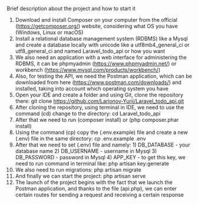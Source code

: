 Brief description about the project and how to start it

1. Download and install Composer on your computer from the official (https://getcomposer.org/) website, considering what OS you have (Windows, Linux or macOS)
2. Install a relational database management system (RDBMS) like a Mysql and create a database locally with unicode like a utf8mb4_general_ci or utf8_general_ci and named Laravel_todo_api or how you want
3. We also need an application with a web interface for administering the RDBMS, it can be phpmyadmin (https://www.phpmyadmin.net/) or workbench (https://www.mysql.com/products/workbench/)
4. Also, for testing the API, we need the Postman application, which can be downloaded from here (https://www.postman.com/downloads/) and installed, taking into account which operating system you have
5. Open your IDE and create a folder and using Git, clone the repository there: git clone https://github.com/Larionov-Yurii/Laravel_todo_api.git
6. After cloning the repository, using terminal in IDE, we need to use the command (cd) change to the directory: cd Laravel_todo_api
7. After that we need to run (composer install) or (php composer.phar install)
8. Using the command (cp) copy the (.env.example) file and create a new (.env) file in the same directory: cp .env.example .env
9. After that we need to set (.env) file and namely: 1) DB_DATABASE - your database name 2) DB_USERNAME - username in Mysql 3) DB_PASSWORD - password in Mysql 4) APP_KEY - to get this key, we need to run command in terminal like: php artisan key:generate
10. We also need to run migrations: php artisan migrate
11. And finally we can start the project: php artisan serve
12. The launch of the project begins with the fact that we launch the Postman application, and thanks to the file (api.php), we can enter certain routes for sending a request and receiving a certain response
